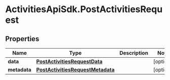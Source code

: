 # ActivitiesApiSdk.PostActivitiesRequest

## Properties

Name | Type | Description | Notes
------------ | ------------- | ------------- | -------------
**data** | [**PostActivitiesRequestData**](PostActivitiesRequestData.md) |  | [optional] 
**metadata** | [**PostActivitiesRequestMetadata**](PostActivitiesRequestMetadata.md) |  | [optional] 


